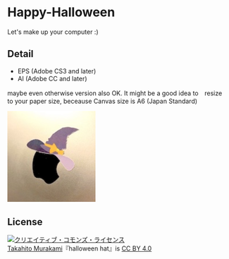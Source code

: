 # Happy-Halloween
Let's make up your computer :) 


## Detail
- EPS (Adobe CS3 and later)
- AI (Adobe CC and later)

maybe even otherwise version also OK.
It might be a good idea to　resize to your paper size, beceause Canvas size is A6 (Japan Standard)

<img src="/img/img.jpeg" width="200px">

## License

<a rel="license" href="http://creativecommons.org/licenses/by/4.0/"><img alt="クリエイティブ・コモンズ・ライセンス" style="border-width:0" src="https://i.creativecommons.org/l/by/4.0/88x31.png" /></a><br /><a xmlns:cc="http://creativecommons.org/ns#" href="https://kamiwork.com" property="cc:attributionName" rel="cc:attributionURL">Takahito Murakami</a>『<span xmlns:dct="http://purl.org/dc/terms/" property="dct:title">halloween hat</span>』is <a rel="license" href="http://creativecommons.org/licenses/by/4.0/">CC BY 4.0</a>
